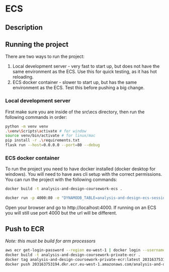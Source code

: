 # ECS
## Description

## Running the project
There are two ways to run the project:
1. Local development server - very fast to start up, but does not have the same environment as the ECS. Use this for quick testing, as it has hot reloading.
2. ECS docker container - slower to start up, but has the same environment as the ECS. Test this before pushing a big change.

### Local development server
First make sure you are inside of the src\ecs directory, then run the following commands in order:
```bash
python -m venv venv
.\venv\Scripts\activate # for window
source venv/bin/activate # for linux/mac
pip install -r .\requirements.txt
flask run --host=0.0.0.0 --port=80 --debug
```

### ECS docker container
To run the project you need to have docker installed (docker desktop for windows).
You will need to have aws cli setup with the correct permissions.
You can run the project with the following commands:
```bash
docker build -t analysis-and-design-coursework-ecs .
```
```bash
docker run -p 4000:80 -e "DYNAMODB_TABLE=analysis-and-design-ecs-session-table" -e "FRIDGE_MGR_ARN=arn:aws:lambda:eu-west-1:203163753194:function:FfSmartAppTheOneWeAreWork-AnalysisAndDesignFridgeM-JGnzKOPDBYoi" -e "ORDER_MGR_ARN=arn:aws:lambda:eu-west-1:203163753194:function:FfSmartAppTheOneWeAreWork-AnalysisAndDesignOrdersM-Q5wAIRISq5SD" -e "USER_MGR_ARN=arn:aws:lambda:eu-west-1:203163753194:function:FfSmartAppTheOneWeAreWork-AnalysisAndDesignUsersMg-AzDLX5oyzz1y" -e "HEALTH_REPORT_MGR_ARN=arn:aws:lambda:eu-west-1:203163753194:function:FfSmartAppTheOneWeAreWork-AnalysisAndDesignHealthR-Fhf8nl7TD4Dl" -e "TOKEN_MGR_ARN=arn:aws:lambda:eu-west-1:203163753194:function:FfSmartAppTheOneWeAreWork-AnalysisAndDesignTokenMg-Iw77qKeVW3Yn" analysis-and-design-coursework-ecs
```
Open your browser and go to http://localhost:4000.
If running on an ECS you will still use port 4000 but the url will be different.

## Push to ECR
_Note: this must be build for arm processors_
```bash
aws ecr get-login-password --region eu-west-1 | docker login --username AWS --password-stdin 203163753194.dkr.ecr.eu-west-1.amazonaws.com
docker build -t analysis-and-design-coursework-private-ecr .
docker tag analysis-and-design-coursework-private-ecr:latest 203163753194.dkr.ecr.eu-west-1.amazonaws.com/analysis-and-design-coursework-private-ecr:latest
docker push 203163753194.dkr.ecr.eu-west-1.amazonaws.com/analysis-and-design-coursework-private-ecr:latest
```